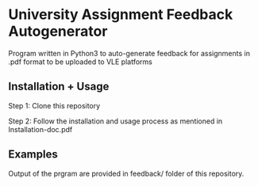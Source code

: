 # University Assignment Feedback Autogenerator
Program written in Python3 to auto-generate feedback for assignments in .pdf format to be uploaded to VLE platforms

## Installation + Usage
Step 1: Clone this repository

Step 2: Follow the installation and usage process as mentioned in Installation-doc.pdf

## Examples
Output of the prgram are provided in feedback/ folder of this repository.
